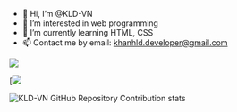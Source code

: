 - 👋 Hi, I’m @KLD-VN
- 👀 I’m interested in web programming
- 🌱 I’m currently learning HTML, CSS
- 📫 Contact me by email: khanhld.developer@gmail.com

<!---
KLD-VN/KLD-VN is a ✨ special ✨ repository because its `README.md` (this file) appears on your GitHub profile.
You can click the Preview link to take a look at your changes.
--->
[![](https://visitcount.itsvg.in/api?id=kld-vn&label=Profile%20Views&pretty=false)](https://visitcount.itsvg.in)

[![](https://github-profile-trophy.vercel.app/?username=KLD-VN&theme=onedark)

![KLD-VN GitHub Repository Contribution stats](https://github-contributor-stats.vercel.app/api?username=KLD-VN&hide=B&theme=dark)
